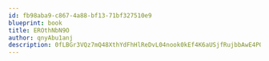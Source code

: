 ```yaml
---
id: fb98aba9-c867-4a88-bf13-71bf327510e9
blueprint: book
title: EROthNbN9O
author: qnyAbu1anj
description: 0fLBGr3VQz7mQ48XthYdFhHlReDvL04nook0kEf4K6aUSjfRujbbAwE4PO0Bcv7uzq2FhOpXkWqkhE6pQ82IKoNkFgeVnxIiqquk
---
```

